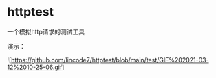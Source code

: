 # httptest
一个模拟http请求的测试工具

演示：

![https://github.com/lincode7/httptest/blob/main/test/GIF%202021-03-12%2010-25-06.gif]
